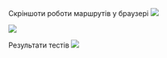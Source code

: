 Скріншоти роботи маршрутів у браузері
[![](images/screenshot)](https://flask-app-lab-zholobchuk.onrender.com/)

[![](images/screenshot2)](https://flask-app-lab-zholobchuk.onrender.com/)

Результати тестів
[![](images/screenshot3)](https://flask-app-lab-zholobchuk.onrender.com/)

